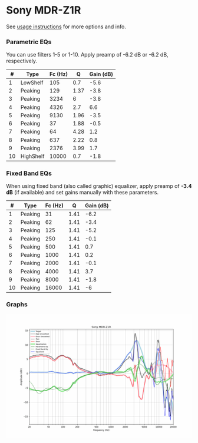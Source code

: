 # Sony MDR-Z1R
See [usage instructions](https://github.com/jaakkopasanen/AutoEq#usage) for more options and info.

### Parametric EQs
You can use filters 1-5 or 1-10. Apply preamp of -6.2 dB or -6.2 dB, respectively.

|   # | Type      |   Fc (Hz) |    Q |   Gain (dB) |
|-----|-----------|-----------|------|-------------|
|   1 | LowShelf  |       105 | 0.7  |        -5.6 |
|   2 | Peaking   |       129 | 1.37 |        -3.8 |
|   3 | Peaking   |      3234 | 6    |        -3.8 |
|   4 | Peaking   |      4326 | 2.7  |         6.6 |
|   5 | Peaking   |      9130 | 1.96 |        -3.5 |
|   6 | Peaking   |        37 | 1.88 |        -0.5 |
|   7 | Peaking   |        64 | 4.28 |         1.2 |
|   8 | Peaking   |       637 | 2.22 |         0.8 |
|   9 | Peaking   |      2376 | 3.99 |         1.7 |
|  10 | HighShelf |     10000 | 0.7  |        -1.8 |

### Fixed Band EQs
When using fixed band (also called graphic) equalizer, apply preamp of **-3.4 dB** (if available) and set gains manually with these parameters.

|   # | Type    |   Fc (Hz) |    Q |   Gain (dB) |
|-----|---------|-----------|------|-------------|
|   1 | Peaking |        31 | 1.41 |        -6.2 |
|   2 | Peaking |        62 | 1.41 |        -3.4 |
|   3 | Peaking |       125 | 1.41 |        -5.2 |
|   4 | Peaking |       250 | 1.41 |        -0.1 |
|   5 | Peaking |       500 | 1.41 |         0.7 |
|   6 | Peaking |      1000 | 1.41 |         0.2 |
|   7 | Peaking |      2000 | 1.41 |        -0.1 |
|   8 | Peaking |      4000 | 1.41 |         3.7 |
|   9 | Peaking |      8000 | 1.41 |        -1.8 |
|  10 | Peaking |     16000 | 1.41 |        -6   |

### Graphs
![](./Sony%20MDR-Z1R.png)
